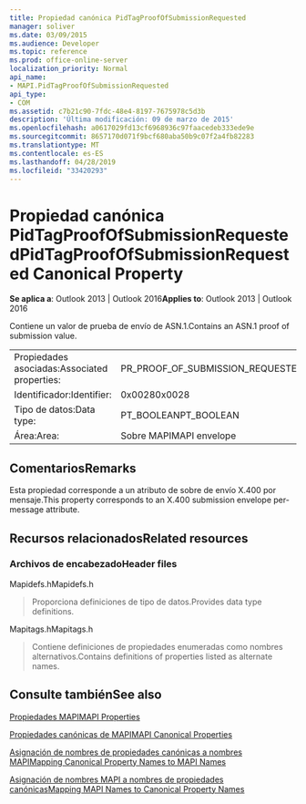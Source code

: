 ```yaml
---
title: Propiedad canónica PidTagProofOfSubmissionRequested
manager: soliver
ms.date: 03/09/2015
ms.audience: Developer
ms.topic: reference
ms.prod: office-online-server
localization_priority: Normal
api_name:
- MAPI.PidTagProofOfSubmissionRequested
api_type:
- COM
ms.assetid: c7b21c90-7fdc-48e4-8197-7675978c5d3b
description: 'Última modificación: 09 de marzo de 2015'
ms.openlocfilehash: a0617029fd13cf6968936c97faacedeb333ede9e
ms.sourcegitcommit: 8657170d071f9bcf680aba50b9c07f2a4fb82283
ms.translationtype: MT
ms.contentlocale: es-ES
ms.lasthandoff: 04/28/2019
ms.locfileid: "33420293"
---
```

# <a name="pidtagproofofsubmissionrequested-canonical-property"></a><span data-ttu-id="ae30f-103">Propiedad canónica PidTagProofOfSubmissionRequested</span><span class="sxs-lookup"><span data-stu-id="ae30f-103">PidTagProofOfSubmissionRequested Canonical Property</span></span>

  
  
<span data-ttu-id="ae30f-104">**Se aplica a**: Outlook 2013 | Outlook 2016</span><span class="sxs-lookup"><span data-stu-id="ae30f-104">**Applies to**: Outlook 2013 | Outlook 2016</span></span> 
  
<span data-ttu-id="ae30f-105">Contiene un valor de prueba de envío de ASN.1.</span><span class="sxs-lookup"><span data-stu-id="ae30f-105">Contains an ASN.1 proof of submission value.</span></span>
  
|||
|:-----|:-----|
|<span data-ttu-id="ae30f-106">Propiedades asociadas:</span><span class="sxs-lookup"><span data-stu-id="ae30f-106">Associated properties:</span></span>  <br/> |<span data-ttu-id="ae30f-107">PR_PROOF_OF_SUBMISSION_REQUESTED</span><span class="sxs-lookup"><span data-stu-id="ae30f-107">PR_PROOF_OF_SUBMISSION_REQUESTED</span></span>  <br/> |
|<span data-ttu-id="ae30f-108">Identificador:</span><span class="sxs-lookup"><span data-stu-id="ae30f-108">Identifier:</span></span>  <br/> |<span data-ttu-id="ae30f-109">0x0028</span><span class="sxs-lookup"><span data-stu-id="ae30f-109">0x0028</span></span>  <br/> |
|<span data-ttu-id="ae30f-110">Tipo de datos:</span><span class="sxs-lookup"><span data-stu-id="ae30f-110">Data type:</span></span>  <br/> |<span data-ttu-id="ae30f-111">PT_BOOLEAN</span><span class="sxs-lookup"><span data-stu-id="ae30f-111">PT_BOOLEAN</span></span>  <br/> |
|<span data-ttu-id="ae30f-112">Área:</span><span class="sxs-lookup"><span data-stu-id="ae30f-112">Area:</span></span>  <br/> |<span data-ttu-id="ae30f-113">Sobre MAPI</span><span class="sxs-lookup"><span data-stu-id="ae30f-113">MAPI envelope</span></span>  <br/> |
   
## <a name="remarks"></a><span data-ttu-id="ae30f-114">Comentarios</span><span class="sxs-lookup"><span data-stu-id="ae30f-114">Remarks</span></span>

<span data-ttu-id="ae30f-115">Esta propiedad corresponde a un atributo de sobre de envío X.400 por mensaje.</span><span class="sxs-lookup"><span data-stu-id="ae30f-115">This property corresponds to an X.400 submission envelope per-message attribute.</span></span>
  
## <a name="related-resources"></a><span data-ttu-id="ae30f-116">Recursos relacionados</span><span class="sxs-lookup"><span data-stu-id="ae30f-116">Related resources</span></span>

### <a name="header-files"></a><span data-ttu-id="ae30f-117">Archivos de encabezado</span><span class="sxs-lookup"><span data-stu-id="ae30f-117">Header files</span></span>

<span data-ttu-id="ae30f-118">Mapidefs.h</span><span class="sxs-lookup"><span data-stu-id="ae30f-118">Mapidefs.h</span></span>
  
> <span data-ttu-id="ae30f-119">Proporciona definiciones de tipo de datos.</span><span class="sxs-lookup"><span data-stu-id="ae30f-119">Provides data type definitions.</span></span>
    
<span data-ttu-id="ae30f-120">Mapitags.h</span><span class="sxs-lookup"><span data-stu-id="ae30f-120">Mapitags.h</span></span>
  
> <span data-ttu-id="ae30f-121">Contiene definiciones de propiedades enumeradas como nombres alternativos.</span><span class="sxs-lookup"><span data-stu-id="ae30f-121">Contains definitions of properties listed as alternate names.</span></span>
    
## <a name="see-also"></a><span data-ttu-id="ae30f-122">Consulte también</span><span class="sxs-lookup"><span data-stu-id="ae30f-122">See also</span></span>



[<span data-ttu-id="ae30f-123">Propiedades MAPI</span><span class="sxs-lookup"><span data-stu-id="ae30f-123">MAPI Properties</span></span>](mapi-properties.md)
  
[<span data-ttu-id="ae30f-124">Propiedades canónicas de MAPI</span><span class="sxs-lookup"><span data-stu-id="ae30f-124">MAPI Canonical Properties</span></span>](mapi-canonical-properties.md)
  
[<span data-ttu-id="ae30f-125">Asignación de nombres de propiedades canónicas a nombres MAPI</span><span class="sxs-lookup"><span data-stu-id="ae30f-125">Mapping Canonical Property Names to MAPI Names</span></span>](mapping-canonical-property-names-to-mapi-names.md)
  
[<span data-ttu-id="ae30f-126">Asignación de nombres MAPI a nombres de propiedades canónicas</span><span class="sxs-lookup"><span data-stu-id="ae30f-126">Mapping MAPI Names to Canonical Property Names</span></span>](mapping-mapi-names-to-canonical-property-names.md)

